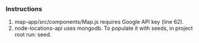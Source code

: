 ### Instructions

1. map-app/src/components/Map.js requires Google API key (line 62).
2. node-locations-api uses mongodb. To populate it with seeds, in project root run: seed.
